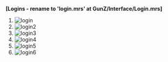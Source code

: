 <b>[Logins - rename to 'login.mrs' at GunZ/Interface/Login.mrs]</b>
1. ![login](https://i.imgur.com/tokLnQN.jpg)<br>
2. ![login2](https://i.imgur.com/ECJz9rD.jpg)<br>
3. ![login3](https://i.imgur.com/nWM2nXQ.jpg)<br>
4. ![login4](https://i.imgur.com/oQZ34zo.jpg)<br>
5. ![login5](https://i.imgur.com/lRzRdA7.jpg)<br>
6. ![login6](https://i.imgur.com/76SOsap.jpg)<br>





